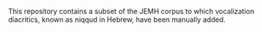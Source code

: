This repository contains a subset of the JEMH corpus to which vocalization diacritics, known as niqqud in Hebrew, have been manually added. 
